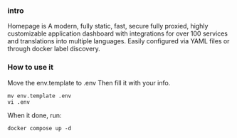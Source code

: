 ### intro

Homepage is A modern, fully static, fast, secure fully proxied, highly customizable application dashboard with integrations for over 100 services and translations into multiple languages. Easily configured via YAML files or through docker label discovery.

### How to use it

Move the env.template to .env
Then fill it with your info.

```shell
mv env.template .env
vi .env
```

When it done, run:

```shell
docker compose up -d
```
